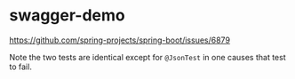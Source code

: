 # swagger-demo

https://github.com/spring-projects/spring-boot/issues/6879

Note the two tests are identical except for `@JsonTest` in one causes that test to fail.

